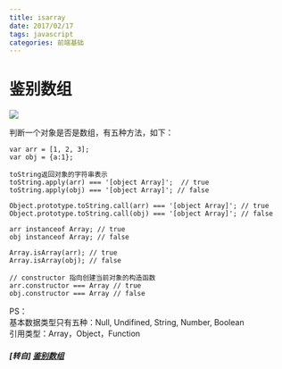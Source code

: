 ```yaml
---
title: isarray
date: 2017/02/17
tags: javascript
categories: 前端基础
---
```


# 鉴别数组 #
![](https://mmbiz.qpic.cn/mmbiz_jpg/0vF1DtfHb3F22ruqIzJNWgnugCYFB4eOy83XFBiaS39FuXujVjpvicCMA1gNE3IIrInwmpExmfnRg0vcEVWwEHSg/0?wx_fmt=jpeg)

判断一个对象是否是数组，有五种方法，如下：  
 <!-- more -->
```
var arr = [1, 2, 3];
var obj = {a:1};

toString返回对象的字符串表示
toString.apply(arr) === '[object Array]';  // true
toString.apply(obj) === '[object Array]'; // false

Object.prototype.toString.call(arr) === '[object Array]'; // true
Object.prototype.toString.call(obj) === '[object Array]'; // false

arr instanceof Array; // true
obj instanceof Array; // false

Array.isArray(arr); // true
Array.isArray(obj); // false

// constructor 指向创建当前对象的构造函数
arr.constructor === Array // true
obj.constructor === Array // false
```

PS：  
基本数据类型只有五种：Null, Undifined, String, Number, Boolean  
引用类型：Array，Object，Function  

##### [转自] [鉴别数组](https://mp.weixin.qq.com/s?__biz=MzI3NTQ5NTE5Mw==&mid=2247483777&idx=1&sn=afaa43f8aeda14494fc1f0548bea5f4a&chksm=eb02a1f7dc7528e1ad1de8480cc960950aaf4fb48481a707c2b4049e8cf38a4f9869671abdd5&mpshare=1&scene=1&srcid=0628bOSEN5a1yDfO54Rz1qKb&key=d8aade18608a3d7081d281c4945d2a5ae2411e3cdb859bc5aef4f6045ad3c7c0b8f450da58d17806dda7df259b7ee472994a556c047ce7c8259165fbda1baf5614aa0777c33d4c2fb4ee1835056faa60&ascene=0&uin=NzgyNzAwMTAx&devicetype=iMac+MacBookPro12%2C1+OSX+OSX+10.12.4+build&version=12020610&nettype=WIFI&lang=zh_CN&fontScale=100&pass_ticket=3r5tdwajo%2Bn%2FJyql48TdVB%2FIyWmFLBAbbtRIhDbY8dpbaiMNp6ziZZAl21WufchK)